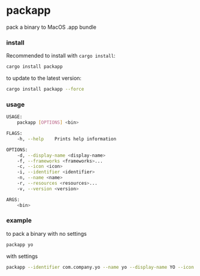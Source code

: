 # packapp
pack a binary to MacOS .app bundle

### install
Recommended to install with `cargo install`:
```sh
cargo install packapp
```
to update to the latest version:
```sh
cargo install packapp --force
```

### usage
```sh
USAGE:
    packapp [OPTIONS] <bin>

FLAGS:
    -h, --help    Prints help information

OPTIONS:
    -d, --display-name <display-name>
    -f, --frameworks <frameworks>...
    -c, --icon <icon>
    -i, --identifier <identifier>
    -n, --name <name>
    -r, --resources <resources>...
    -v, --version <version>

ARGS:
    <bin>
```

### example
to pack a binary with no settings
```sh
packapp yo
```
with settings
```sh
packapp --identifier com.company.yo --name yo --display-name YO --icon icon.icns --version "1.0.0" yo
```

